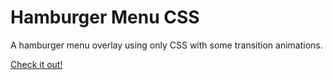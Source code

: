 # Hamburger Menu CSS

A hamburger menu overlay using only CSS with some transition animations.

[Check it out!](https://leogodoyllg.github.io/Hamburger-Menu-CSS/)
